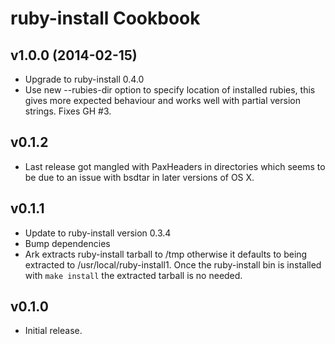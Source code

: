 ruby-install Cookbook
=====================

v1.0.0 (2014-02-15)
-------------------

* Upgrade to ruby-install 0.4.0
* Use new --rubies-dir option to specify location of installed rubies,
  this gives more expected behaviour and works well with partial version
  strings.  Fixes GH #3.

v0.1.2
-------

* Last release got mangled with PaxHeaders in directories which seems to be due
  to an issue with bsdtar in later versions of OS X.

v0.1.1
-------

* Update to ruby-install version 0.3.4
* Bump dependencies
* Ark extracts ruby-install tarball to /tmp otherwise it defaults to being
  extracted to /usr/local/ruby-install1.  Once the ruby-install bin is installed
  with `make install` the extracted tarball is no needed.

v0.1.0
------

* Initial release.
